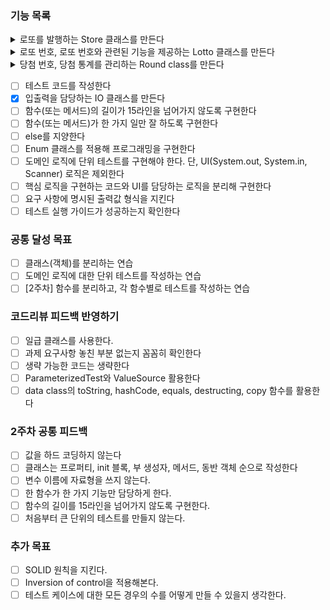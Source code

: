 
### 기능 목록

<details>
    <summary>로또를 발행하는 Store 클래스를 만든다</summary>

- 로또 1장의 가격은 1,000원이다.
- 로또 구입 금액을 입력하면 구입 금액에 해당하는 만큼 로또를 발행하는 함수를 가진다.
- 사용자가 잘못된 값을 입력할 경우 IllegalArgumentException를 발생시키고, "[ERROR]"로 시작하는 에러 메시지를 출력 후 그 부분부터 입력을 다시 받는다.
- 1개의 로또를 발행할 때 중복되지 않는 6개의 숫자를 뽑는다.
- 로또 번호의 숫자 범위는 1 ~ 45까지이다.
- camp.nextstep.edu.missionutils.Randoms의 pickUniqueNumbersInRange()를 활용한다.
- 로또 번호는 오름차순으로 정렬하여 보여준다.

</details>

<details>
    <summary>로또 번호, 로또 번호와 관련된 기능을 제공하는 Lotto 클래스를 만든다</summary>

- 당첨 번호를 입력받으면 등수를 함수를 만든다.
- 제공된 Lotto 클래스를 활용해서 구현한다.
- numbers의 접근 제어자인 private을 변경할 수 없다.
- Lotto에 필드를 추가할 수 없다.
- Lotto의 패키지 변경은 가능하다.

</details>

<details>
    <summary>당첨 번호, 당첨 통계를 관리하는 Round class를 만든다</summary>


- 당첨 번호를 입력 받는 함수를 만든다. 번호는 쉼표(,)를 기준으로 구분한다.
- 사용자가 잘못된 값을 입력할 경우 IllegalArgumentException를 발생시키고, "[ERROR]"로 시작하는 에러 메시지를 출력 후 그 부분부터 입력을 다시 받는다.
- 보너스 번호를 입력 받는 함수를 만든다.
- 당첨 통계를 계산하는 함수를 만든다.
- 당첨은 1등부터 5등까지 있다. 당첨 기준과 금액은 아래와 같다.
    - 1등: 6개 번호 일치 / 2,000,000,000원
    - 2등: 5개 번호 + 보너스 번호 일치 / 30,000,000원
    - 3등: 5개 번호 일치 / 1,500,000원
    - 4등: 4개 번호 일치 / 50,000원
    - 5등: 3개 번호 일치 / 5,000원
- 수익률은 소수점 둘째 자리에서 반올림한다.
</details>

- [ ] 테스트 코드를 작성한다
- [x] 입출력을 담당하는 IO 클래스를 만든다
- [ ] 함수(또는 메서드)의 길이가 15라인을 넘어가지 않도록 구현한다
- [ ] 함수(또는 메서드)가 한 가지 일만 잘 하도록 구현한다
- [ ] else를 지양한다
- [ ] Enum 클래스를 적용해 프로그래밍을 구현한다
- [ ] 도메인 로직에 단위 테스트를 구현해야 한다. 단, UI(System.out, System.in, Scanner) 로직은 제외한다
- [ ] 핵심 로직을 구현하는 코드와 UI를 담당하는 로직을 분리해 구현한다
- [ ] 요구 사항에 명시된 출력값 형식을 지킨다
- [ ] 테스트 실행 가이드가 성공하는지 확인한다

### 공통 달성 목표
- [ ] 클래스(객체)를 분리하는 연습
- [ ] 도메인 로직에 대한 단위 테스트를 작성하는 연습
- [ ] [2주차] 함수를 분리하고, 각 함수별로 테스트를 작성하는 연습

### 코드리뷰 피드백 반영하기
- [ ] 일급 클래스를 사용한다.
- [ ] 과제 요구사항 놓친 부분 없는지 꼼꼼히 확인한다
- [ ] 생략 가능한 코드는 생략한다
- [ ] ParameterizedTest와 ValueSource 활용한다
- [ ] data class의 toString, hashCode, equals, destructing, copy 함수를 활용한다

### 2주차 공통 피드백
- [ ] 값을 하드 코딩하지 않는다
- [ ] 클래스는 프로퍼티, init 블록, 부 생성자, 메서드, 동반 객체 순으로 작성한다
- [ ] 변수 이름에 자료형을 쓰지 않는다.
- [ ] 한 함수가 한 가지 기능만 담당하게 한다.
- [ ] 함수의 길이를 15라인을 넘어가지 않도록 구현한다.
- [ ] 처음부터 큰 단위의 테스트를 만들지 않는다.

### 추가 목표
- [ ] SOLID 원칙을 지킨다.
- [ ] Inversion of control을 적용해본다.
- [ ] 테스트 케이스에 대한 모든 경우의 수를 어떻게 만들 수 있을지 생각한다.